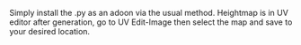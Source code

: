 Simply install the .py as an adoon via the usual method.
Heightmap is in UV editor after generation, go to UV Edit-Image then select the map and save to your desired location.
